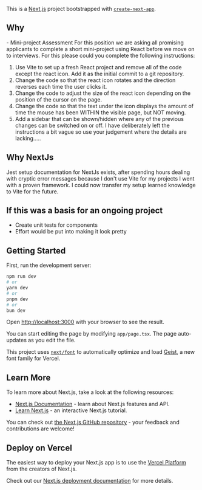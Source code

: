 This is a [Next.js](https://nextjs.org) project bootstrapped with [`create-next-app`](https://nextjs.org/docs/app/api-reference/cli/create-next-app).

## Why

<Company Name> - Mini-project Assessment
For this position we are asking all promising applicants to complete a short mini-project using React before we
move on to interviews.
For this please could you complete the following instructions:

1. Use Vite to set up a fresh React project and remove all of the code except the react icon. Add it as the
   initial commit to a git repository.
2. Change the code so that the react icon rotates and the direction reverses each time the user clicks it.
3. Change the code to adjust the size of the react icon depending on the position of the cursor on the
   page.
4. Change the code so that the text under the icon displays the amount of time the mouse has been
   WITHIN the visible page, but NOT moving.
5. Add a sidebar that can be shown/hidden where any of the previous changes can be switched on or off.
   I have deliberately left the instructions a bit vague so use your judgement where the details are lacking.....

## Why NextJs

Jest setup documentation for NextJs exists, after spending hours dealing with cryptic error messages because I don't use Vite for my projects I went with a proven framework. I could now transfer my setup learned knowledge to Vite for the future.

## If this was a basis for an ongoing project

- Create unit tests for components
- Effort would be put into making it look pretty

## Getting Started

First, run the development server:

```bash
npm run dev
# or
yarn dev
# or
pnpm dev
# or
bun dev
```

Open [http://localhost:3000](http://localhost:3000) with your browser to see the result.

You can start editing the page by modifying `app/page.tsx`. The page auto-updates as you edit the file.

This project uses [`next/font`](https://nextjs.org/docs/app/building-your-application/optimizing/fonts) to automatically optimize and load [Geist](https://vercel.com/font), a new font family for Vercel.

## Learn More

To learn more about Next.js, take a look at the following resources:

- [Next.js Documentation](https://nextjs.org/docs) - learn about Next.js features and API.
- [Learn Next.js](https://nextjs.org/learn) - an interactive Next.js tutorial.

You can check out [the Next.js GitHub repository](https://github.com/vercel/next.js) - your feedback and contributions are welcome!

## Deploy on Vercel

The easiest way to deploy your Next.js app is to use the [Vercel Platform](https://vercel.com/new?utm_medium=default-template&filter=next.js&utm_source=create-next-app&utm_campaign=create-next-app-readme) from the creators of Next.js.

Check out our [Next.js deployment documentation](https://nextjs.org/docs/app/building-your-application/deploying) for more details.
